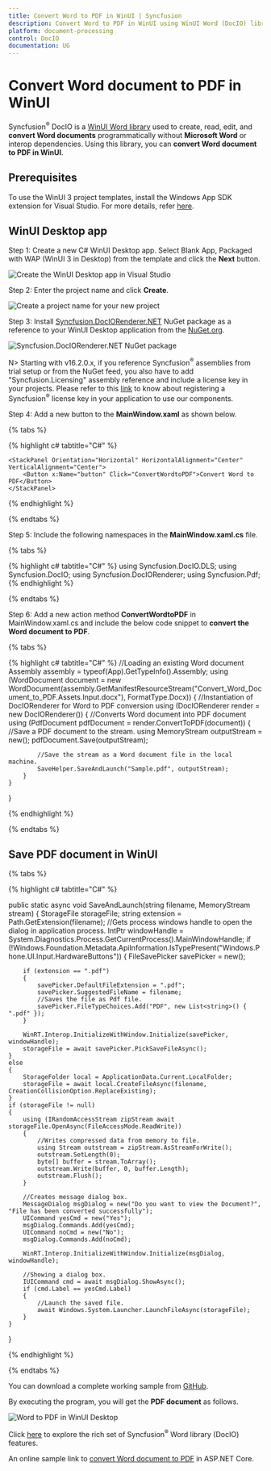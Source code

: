 ```yaml
---
title: Convert Word to PDF in WinUI | Syncfusion
description: Convert Word to PDF in WinUI using WinUI Word (DocIO) library without Microsoft Word or interop dependencies.
platform: document-processing
control: DocIO
documentation: UG
---
```


# Convert Word document to PDF in WinUI

Syncfusion<sup>&reg;</sup> DocIO is a [WinUI Word library](https://www.syncfusion.com/document-processing/word-framework/winui/word-library) used to create, read, edit, and **convert Word documents** programmatically without **Microsoft Word** or interop dependencies. Using this library, you can **convert Word document to PDF in WinUI**.

## Prerequisites
To use the WinUI 3 project templates, install the Windows App SDK extension for Visual Studio. For more details, refer [here](https://learn.microsoft.com/en-us/windows/apps/windows-app-sdk/set-up-your-development-environment?tabs=cs-vs-community%2Ccpp-vs-community%2Cvs-2022-17-1-a%2Cvs-2022-17-1-b).

## WinUI Desktop app

Step 1: Create a new C# WinUI Desktop app. Select Blank App, Packaged with WAP (WinUI 3 in Desktop) from the template and click the **Next** button.

![Create the WinUI Desktop app in Visual Studio](WinUI_Images/Create-Project-WinUI-WordtoPDF.png)

Step 2: Enter the project name and click **Create**.

![Create a project name for your new project](WinUI_Images/Project-Name-WinUI-WordtoPDF.png)

Step 3: Install [Syncfusion.DocIORenderer.NET](https://www.nuget.org/packages/Syncfusion.DocIORenderer.NET) NuGet package as a reference to your WinUI Desktop application from the [NuGet.org](https://www.nuget.org/).

![Syncfusion.DocIORenderer.NET NuGet package](WinUI_Images/Nuget-Package-WordtoPDF.png)

N> Starting with v16.2.0.x, if you reference Syncfusion<sup>&reg;</sup> assemblies from trial setup or from the NuGet feed, you also have to add "Syncfusion.Licensing" assembly reference and include a license key in your projects. Please refer to this [link](https://help.syncfusion.com/common/essential-studio/licensing/overview) to know about registering a Syncfusion<sup>&reg;</sup> license key in your application to use our components.

Step 4: Add a new button to the **MainWindow.xaml** as shown below.

{% tabs %}

{% highlight c# tabtitle="C#" %}
<Window
    x:Class="Convert_Word_Document_to_PDF.MainWindow"
    xmlns="http://schemas.microsoft.com/winfx/2006/xaml/presentation"
    xmlns:x="http://schemas.microsoft.com/winfx/2006/xaml"
    xmlns:local="using:Convert_Word_Document_to_PDF"
    xmlns:d="http://schemas.microsoft.com/expression/blend/2008"
    xmlns:mc="http://schemas.openxmlformats.org/markup-compatibility/2006"
    mc:Ignorable="d">

    <StackPanel Orientation="Horizontal" HorizontalAlignment="Center" VerticalAlignment="Center">
        <Button x:Name="button" Click="ConvertWordtoPDF">Convert Word to PDF</Button>
    </StackPanel>
</Window>

{% endhighlight %}

{% endtabs %}

Step 5: Include the following namespaces in the **MainWindow.xaml.cs** file.

{% tabs %}

{% highlight c# tabtitle="C#" %}
using Syncfusion.DocIO.DLS;
using Syncfusion.DocIO;
using Syncfusion.DocIORenderer;
using Syncfusion.Pdf;
{% endhighlight %}

{% endtabs %}

Step 6: Add a new action method **ConvertWordtoPDF** in MainWindow.xaml.cs and include the below code snippet to **convert the Word document to PDF**.

{% tabs %}

{% highlight c# tabtitle="C#" %}
//Loading an existing Word document
Assembly assembly = typeof(App).GetTypeInfo().Assembly;
using (WordDocument document = new WordDocument(assembly.GetManifestResourceStream("Convert_Word_Document_to_PDF.Assets.Input.docx"), FormatType.Docx))
{
    //Instantiation of DocIORenderer for Word to PDF conversion
    using (DocIORenderer render = new DocIORenderer())
    {
        //Converts Word document into PDF document
        using (PdfDocument pdfDocument = render.ConvertToPDF(document))
        {
            //Save a PDF document to the stream.
            using MemoryStream outputStream = new();
            pdfDocument.Save(outputStream);

            //Save the stream as a Word document file in the local machine.
            SaveHelper.SaveAndLaunch("Sample.pdf", outputStream);
        }
    }                                              
}

{% endhighlight %}

{% endtabs %}

## Save PDF document in WinUI

{% tabs %}

{% highlight c# tabtitle="C#" %}

public static async void SaveAndLaunch(string filename, MemoryStream stream)
{
    StorageFile storageFile;
    string extension = Path.GetExtension(filename);
    //Gets process windows handle to open the dialog in application process.
    IntPtr windowHandle = System.Diagnostics.Process.GetCurrentProcess().MainWindowHandle;
    if (!Windows.Foundation.Metadata.ApiInformation.IsTypePresent("Windows.Phone.UI.Input.HardwareButtons"))
    {
        FileSavePicker savePicker = new();
        
        if (extension == ".pdf")
        {
            savePicker.DefaultFileExtension = ".pdf";
            savePicker.SuggestedFileName = filename;
            //Saves the file as Pdf file.
            savePicker.FileTypeChoices.Add("PDF", new List<string>() { ".pdf" });
        }

        WinRT.Interop.InitializeWithWindow.Initialize(savePicker, windowHandle);
        storageFile = await savePicker.PickSaveFileAsync();
    }
    else
    {
        StorageFolder local = ApplicationData.Current.LocalFolder;
        storageFile = await local.CreateFileAsync(filename, CreationCollisionOption.ReplaceExisting);
    }
    if (storageFile != null)
    {
        using (IRandomAccessStream zipStream await storageFile.OpenAsync(FileAccessMode.ReadWrite))
        {
            //Writes compressed data from memory to file.
            using Stream outstream = zipStream.AsStreamForWrite();
            outstream.SetLength(0);
            byte[] buffer = stream.ToArray();
            outstream.Write(buffer, 0, buffer.Length);
            outstream.Flush();
        }

        //Creates message dialog box. 
        MessageDialog msgDialog = new("Do you want to view the Document?", "File has been converted successfully");
        UICommand yesCmd = new("Yes");
        msgDialog.Commands.Add(yesCmd);
        UICommand noCmd = new("No");
        msgDialog.Commands.Add(noCmd);

        WinRT.Interop.InitializeWithWindow.Initialize(msgDialog, windowHandle);

        //Showing a dialog box. 
        IUICommand cmd = await msgDialog.ShowAsync();
        if (cmd.Label == yesCmd.Label)
        {
            //Launch the saved file. 
            await Windows.System.Launcher.LaunchFileAsync(storageFile);
        }
    }
}

{% endhighlight %}

{% endtabs %}

You can download a complete working sample from [GitHub](https://github.com/SyncfusionExamples/DocIO-Examples/tree/main/Word-to-PDF-Conversion/Convert-Word-document-to-PDF/WinUI).

By executing the program, you will get the **PDF document** as follows.

![Word to PDF in WinUI Desktop](WordToPDF_images/OutputImage.png)

Click [here](https://www.syncfusion.com/document-processing/word-framework/winui) to explore the rich set of Syncfusion<sup>&reg;</sup> Word library (DocIO) features. 

An online sample link to [convert Word document to PDF](https://document.syncfusion.com/demos/word/wordtopdf#/tailwind) in ASP.NET Core. 